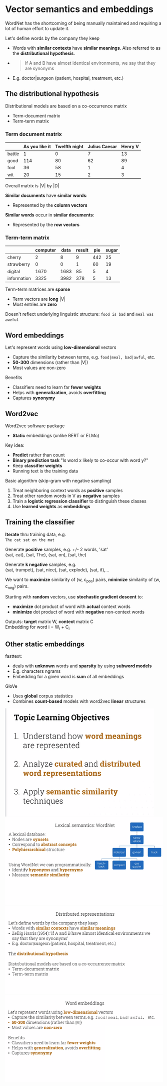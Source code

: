 # Vector semantics and embeddings

WordNet has the shortcoming of being manually maintained and requiring a lot of human effort to update it.

Let's define words by the company they keep
* Words with **similar contexts** have **similar meanings**. Also referred to as the **distributional hypothesis**.

* >If A and B have almost identical environments, we say that they are synonyms

* E.g. doctor|surgeon (patient, hospital, treatment, etc.)

## The distributional hypothesis
Distributional models are based on a co-occurrence matrix
* Term-document matrix
* Term-term matrix

### Term document matrix

| | As you like it | Twelfth night | Julius Caesar | Henry V |
|---|---|---|---|---|
|battle|1|0|7|13|
|good|114|80|62|89|
|fool|36|58|1|4|
|wit|20|15|2|3|

Overall matrix is |V| by |D|

**Similar documents** have **similar words**:
* Represented by the **column vectors**

**Similar words** occur in **similar documents**:
* Represented by the **row vectors**

### Term-term matrix

| | computer | data | result | pie | sugar |
|---|---|---|---|---|---|
|cherry| 2 | 8 | 9 | 442 | 25 |
|strawberry | 0 | 0 | 1 | 60 | 19 |
|digital | 1670 | 1683 | 85 | 5 | 4 |
|information | 3325 | 3982 | 378 | 5 | 13 |

Term-term matrices are **sparse**
* Term vectors are **long** |V|
* Most entries are **zero**

Doesn't reflect underlying linguistic structure:
`food is bad` and `meal was aweful`

## Word embeddings

Let's represent words using **low-dimensional** vectors
* Capture the similarity between terms, e.g. `food|meal, bad|awful`, etc.
* **50-300** dimensions (rather than |V|)
* Most values are non-zero

Benefits
* Classifiers need to learn far **fewer weights**
* Helps with **generalization**, avoids **overfitting**
* Captures **synonymy**

## Word2vec
Word2vec software package
* **Static** embeddings (unlike BERT or ELMo)

Key idea:
* **Predict** rather than count
* **Binary prediction task** "Is word x likely to co-occur with word y?"
* Keep **classifier weights**
* Running text is the training data

Basic algorithm (skip-gram with negative sampling)
1. Treat neighboring context words as **positive** samples
2. Treat other random words in V as **negative** samples
3. Train a **logistic regression classifier** to distinguish these classes
4. Use **learned weights** as **embeddings**

## Training the classifier
**Iterate** thru training data, e.g.  
`The cat sat on the mat`

Generate **positive** samples, e.g. +/- 2 words, 'sat'  
(sat, cat), (sat, The), (sat, on), (sat, the)

Generate **k negative** samples, e.g.  
(sat, trumpet), (sat, nice), (sat, explode), (sat, if),...

We want to **maximize** similarity of (w, c<sub>pos</sub>) pairs, **minimize** similarity of (w, c<sub>neg</sub>) pairs.

Starting with **random** vectors, use **stochastic gradient descent** to:
* **maximize** dot product of word with **actual** context words
* **minimize** dot product of word with **negative** non-context words

Outputs: **target** matrix W, **context** matrix C  
Embedding for word i = W<sub>i</sub> + C<sub>i</sub>

## Other static embeddings
fasttext:
* deals with **unknown** words and **sparsity** by using **subword models**
* E.g. characters ngrams
* Embedding for a given word is **sum** of all embeddings

GloVe
* Uses **global** corpus statistics
* Combines **count-based** models with word2vec **linear** structures

![](Files/topics.png)
![](Files/wordnet.png)
![](Files/distributed.png)
![](Files/embeddings.png)
